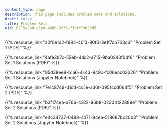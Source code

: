 ```yaml
---
content_type: page
description: This page includes problem sets and solutions.
draft: false
title: Problem Sets
uid: 0215a2ad-e1ed-486b-9f33-ffbff29820d5
---
```

{{% resource_link "a2f0e1d2-f984-40f3-80f0-3e1f7cb703c6" "Problem Set 1 (PDF)" %}}

{{% resource_link "4afe3b7c-55eb-44c2-a715-9ba0243f0df6" "Problem Set 1 Solutions (PDF)" %}}

{{% resource_link "85d38ee8-b1a6-4443-949c-fc06eac03326" "Problem Set 1 Solutions (Jupyter Notebook)" %}}

{{% resource_link "7e1c8749-d1cd-4c5e-a36f-0951ccd064f5" "Problem Set 2 (PDF)" %}}

{{% resource_link "b3f174ea-a766-4322-96b8-02304122889e" "Problem Set 2 Solutions (PDF)" %}}

{{% resource_link "e4c34737-0488-4471-94ea-518687bc20b3" "Problem Set 2 Solutions (Jupyter Notebook)" %}}